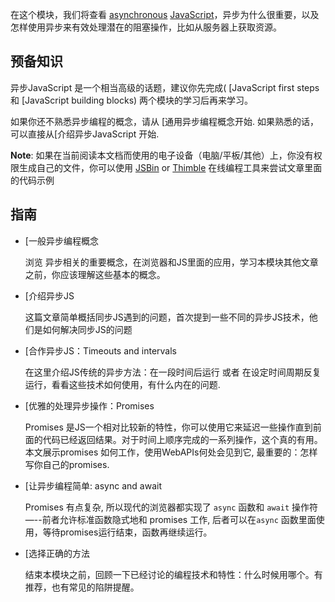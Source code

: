 在这个模块，我们将查看 [asynchronous]( 1/docs/Glossary/异步) [JavaScript]( 1/docs/Glossary/JavaScript)，异步为什么很重要，以及怎样使用异步来有效处理潜在的阻塞操作，比如从服务器上获取资源。

## 预备知识

异步JavaScript 是一个相当高级的话题，建议你先完成( [JavaScript first steps 和 [JavaScript building blocks) 两个模块的学习后再来学习。

如果你还不熟悉异步编程的概念，请从 [通用异步编程概念开始. 如果熟悉的话，可以直接从[介绍异步JavaScript 开始.

**Note**: 如果在当前阅读本文档而使用的电子设备（电脑/平板/其他）上，你没有权限生成自己的文件，你可以使用 [JSBin](http://jsbin.com/) or [Thimble](https://thimble.mozilla.org/) 在线编程工具来尝试文章里面的代码示例

## 指南

- [一般异步编程概念 

  浏览 异步相关的重要概念，在浏览器和JS里面的应用，学习本模块其他文章之前，你应该理解这些基本的概念。

- [介绍异步JS 

  这篇文章简单概括同步JS遇到的问题，首次提到一些不同的异步JS技术，他们是如何解决同步JS的问题

- [合作异步JS：Timeouts and intervals 

  在这里介绍JS传统的异步方法：在一段时间后运行 或者 在设定时间周期反复运行，看看这些技术如何使用，有什么内在的问题.

- [优雅的处理异步操作：Promises 

  Promises 是JS一个相对比较新的特性，你可以使用它来延迟一些操作直到前面的代码已经返回结果。对于时间上顺序完成的一系列操作，这个真的有用。本文展示promises 如何工作，使用WebAPIs何处会见到它, 最重要的：怎样写你自己的promises.

- [让异步编程简单: async and await 

  Promises 有点复杂, 所以现代的浏览器都实现了 `async` 函数和 `await` 操作符 —--前者允许标准函数隐式地和 promises 工作, 后者可以在`async` 函数里面使用，等待promises运行结束，函数再继续运行。

- [选择正确的方法 

  结束本模块之前，回顾一下已经讨论的编程技术和特性：什么时候用哪个。有推荐，也有常见的陷阱提醒。